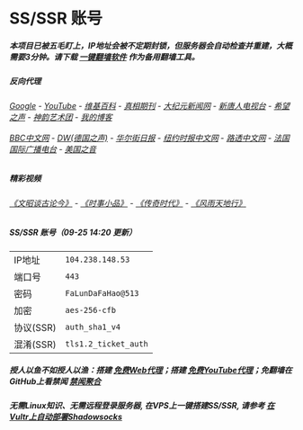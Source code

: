 # SS/SSR 账号 

##### 本项目已被五毛盯上，IP地址会被不定期封锁，但服务器会自动检查并重建，大概需要3分钟。请下载 [一键翻墙软件](https://github.com/gfw-breaker/nogfw/blob/master/README.md) 作为备用翻墙工具。

##### 反向代理
######  [Google](http://45.63.95.143:8888/search?q=425事件) - [YouTube](https://nogfw.the-youtube.win) - [维基百科](http://45.63.95.143:8100/wiki/喬高-麥塔斯調查報告) - [真相期刊](http://45.63.95.143:8300/display.aspx?category_id=3&zhuanti_id=2) - [大纪元新闻网](http://45.63.95.143:10080) - [新唐人电视台](http://45.63.95.143:8000) - [希望之声](http://45.63.95.143:8200) - [神韵艺术团](http://45.63.95.143:8000/xtr/gb/prog673.html) - [我的博客](http://45.63.95.143:10000/)<br/> <br/> [BBC中文网](http://45.63.95.143:9100/zhongwen/simp) - [DW(德国之声)](http://45.63.95.143:9200/zh/在线报导/s-9058?&zhongwen=simp) - [华尔街日报](http://45.63.95.143:9300) - [纽约时报中文网](http://45.63.95.143:9400) - [路透中文网](http://45.63.95.143:9500/) - [法国国际广播电台](http://45.63.95.143:9600/) - [美国之音](http://45.63.95.143:9700/) 

##### 精彩视频
###### [《文昭谈古论今》](https://github.com/gfw-breaker/wenzhao/blob/master/README.md) - [《时事小品》](https://github.com/gfw-breaker/ntdtv-comedy/blob/master/README.md) - [《传奇时代》](http://45.63.95.143:10000/videos/legend/) - [《风雨天地行》](http://45.63.95.143:10000/videos/fytdx/)

##### SS/SSR 账号（09-25 14:20 更新）
|||
|-|-|
|IP地址|`104.238.148.53`|
|端口号|`443` |
|密码|`FaLunDaFaHao@513`|  
|加密|`aes-256-cfb`|
|协议(SSR) |`auth_sha1_v4`|  
|混淆(SSR) |`tls1.2_ticket_auth`|  

##### 授人以鱼不如授人以渔：搭建 [免费Web代理](https://github.com/no-gfw/heroku-node-proxy#--end--)；搭建 [免费YouTube代理](https://github.com/gfw-breaker/you2php-heroku#--end--)；免翻墙在GitHub上看禁闻 [禁闻聚合](https://github.com/gfw-breaker/banned-news/blob/master/README.md)

##### 无需Linux知识、无需远程登录服务器, 在VPS上一键搭建SS/SSR, 请参考 [在Vultr上自动部署Shadowsocks](https://gfw-breaker.win/vultr%e9%83%a8%e7%bd%b2ss/) 
